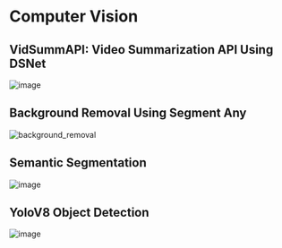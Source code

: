 # Computer Vision
## VidSummAPI: Video Summarization API Using DSNet
![image](https://github.com/TVR28/Computer-Vision/assets/91713140/0e1f1ef1-9fea-491e-99e0-ab0df30ad142)


## Background Removal Using Segment Any
![background_removal](https://github.com/TVR28/Computer-Vision/assets/91713140/9d0dd985-7f09-4c5d-9d1e-91e2fa3f232d)

## Semantic Segmentation
![image](https://github.com/TVR28/Computer-Vision/assets/91713140/25f9f78d-f3b8-4fc3-b90e-9b56267ed849)

## YoloV8 Object Detection
![image](https://github.com/TVR28/Computer-Vision/assets/91713140/565ae4e7-24b0-4b58-b893-828dab725880)


